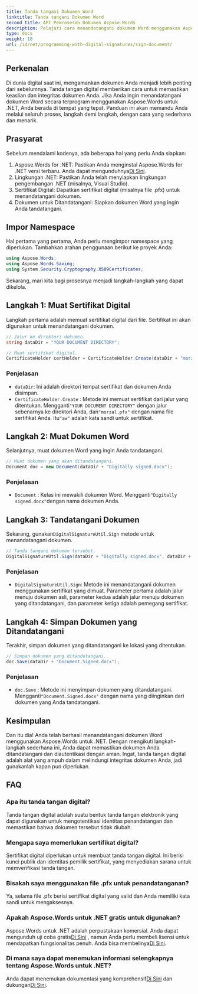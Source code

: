 ```yaml
---
title: Tanda tangani Dokumen Word
linktitle: Tanda tangani Dokumen Word
second_title: API Pemrosesan Dokumen Aspose.Words
description: Pelajari cara menandatangani dokumen Word menggunakan Aspose.Words untuk .NET dengan panduan langkah demi langkah ini. Amankan dokumen Anda dengan mudah.
type: docs
weight: 10
url: /id/net/programming-with-digital-signatures/sign-document/
---
```

## Perkenalan

Di dunia digital saat ini, mengamankan dokumen Anda menjadi lebih penting dari sebelumnya. Tanda tangan digital memberikan cara untuk memastikan keaslian dan integritas dokumen Anda. Jika Anda ingin menandatangani dokumen Word secara terprogram menggunakan Aspose.Words untuk .NET, Anda berada di tempat yang tepat. Panduan ini akan memandu Anda melalui seluruh proses, langkah demi langkah, dengan cara yang sederhana dan menarik.

## Prasyarat

Sebelum mendalami kodenya, ada beberapa hal yang perlu Anda siapkan:

1.  Aspose.Words for .NET: Pastikan Anda menginstal Aspose.Words for .NET versi terbaru. Anda dapat mengunduhnya[Di Sini](https://releases.aspose.com/words/net/).
2. Lingkungan .NET: Pastikan Anda telah menyiapkan lingkungan pengembangan .NET (misalnya, Visual Studio).
3. Sertifikat Digital: Dapatkan sertifikat digital (misalnya file .pfx) untuk menandatangani dokumen.
4. Dokumen untuk Ditandatangani: Siapkan dokumen Word yang ingin Anda tandatangani.

## Impor Namespace

Hal pertama yang pertama, Anda perlu mengimpor namespace yang diperlukan. Tambahkan arahan penggunaan berikut ke proyek Anda:

```csharp
using Aspose.Words;
using Aspose.Words.Saving;
using System.Security.Cryptography.X509Certificates;
```

Sekarang, mari kita bagi prosesnya menjadi langkah-langkah yang dapat dikelola.

## Langkah 1: Muat Sertifikat Digital

Langkah pertama adalah memuat sertifikat digital dari file. Sertifikat ini akan digunakan untuk menandatangani dokumen.

```csharp
// Jalur ke direktori dokumen.
string dataDir = "YOUR DOCUMENT DIRECTORY";

// Muat sertifikat digital.
CertificateHolder certHolder = CertificateHolder.Create(dataDir + "morzal.pfx", "aw");
```

### Penjelasan

- `dataDir`: Ini adalah direktori tempat sertifikat dan dokumen Anda disimpan.
- `CertificateHolder.Create` : Metode ini memuat sertifikat dari jalur yang ditentukan. Mengganti`"YOUR DOCUMENT DIRECTORY"` dengan jalur sebenarnya ke direktori Anda, dan`"morzal.pfx"` dengan nama file sertifikat Anda. Itu`"aw"` adalah kata sandi untuk sertifikat.

## Langkah 2: Muat Dokumen Word

Selanjutnya, muat dokumen Word yang ingin Anda tandatangani.

```csharp
// Muat dokumen yang akan ditandatangani.
Document doc = new Document(dataDir + "Digitally signed.docx");
```

### Penjelasan

- `Document` : Kelas ini mewakili dokumen Word. Mengganti`"Digitally signed.docx"`dengan nama dokumen Anda.

## Langkah 3: Tandatangani Dokumen

 Sekarang, gunakan`DigitalSignatureUtil.Sign` metode untuk menandatangani dokumen.

```csharp
// Tanda tangani dokumen tersebut.
DigitalSignatureUtil.Sign(dataDir + "Digitally signed.docx", dataDir + "Document.Signed.docx", certHolder);
```

### Penjelasan

- `DigitalSignatureUtil.Sign`: Metode ini menandatangani dokumen menggunakan sertifikat yang dimuat. Parameter pertama adalah jalur menuju dokumen asli, parameter kedua adalah jalur menuju dokumen yang ditandatangani, dan parameter ketiga adalah pemegang sertifikat.

## Langkah 4: Simpan Dokumen yang Ditandatangani

Terakhir, simpan dokumen yang ditandatangani ke lokasi yang ditentukan.

```csharp
// Simpan dokumen yang ditandatangani.
doc.Save(dataDir + "Document.Signed.docx");
```

### Penjelasan

- `doc.Save` : Metode ini menyimpan dokumen yang ditandatangani. Mengganti`"Document.Signed.docx"` dengan nama yang diinginkan dari dokumen yang Anda tandatangani.

## Kesimpulan

Dan itu dia! Anda telah berhasil menandatangani dokumen Word menggunakan Aspose.Words untuk .NET. Dengan mengikuti langkah-langkah sederhana ini, Anda dapat memastikan dokumen Anda ditandatangani dan diautentikasi dengan aman. Ingat, tanda tangan digital adalah alat yang ampuh dalam melindungi integritas dokumen Anda, jadi gunakanlah kapan pun diperlukan.

## FAQ

### Apa itu tanda tangan digital?
Tanda tangan digital adalah suatu bentuk tanda tangan elektronik yang dapat digunakan untuk mengotentikasi identitas penandatangan dan memastikan bahwa dokumen tersebut tidak diubah.

### Mengapa saya memerlukan sertifikat digital?
Sertifikat digital diperlukan untuk membuat tanda tangan digital. Ini berisi kunci publik dan identitas pemilik sertifikat, yang menyediakan sarana untuk memverifikasi tanda tangan.

### Bisakah saya menggunakan file .pfx untuk penandatanganan?
Ya, selama file .pfx berisi sertifikat digital yang valid dan Anda memiliki kata sandi untuk mengaksesnya.

### Apakah Aspose.Words untuk .NET gratis untuk digunakan?
 Aspose.Words untuk .NET adalah perpustakaan komersial. Anda dapat mengunduh uji coba gratis[Di Sini](https://releases.aspose.com/) , namun Anda perlu membeli lisensi untuk mendapatkan fungsionalitas penuh. Anda bisa membelinya[Di Sini](https://purchase.aspose.com/buy).

### Di mana saya dapat menemukan informasi selengkapnya tentang Aspose.Words untuk .NET?
 Anda dapat menemukan dokumentasi yang komprehensif[Di Sini](https://reference.aspose.com/words/net/) dan dukungan[Di Sini](https://forum.aspose.com/c/words/8).
